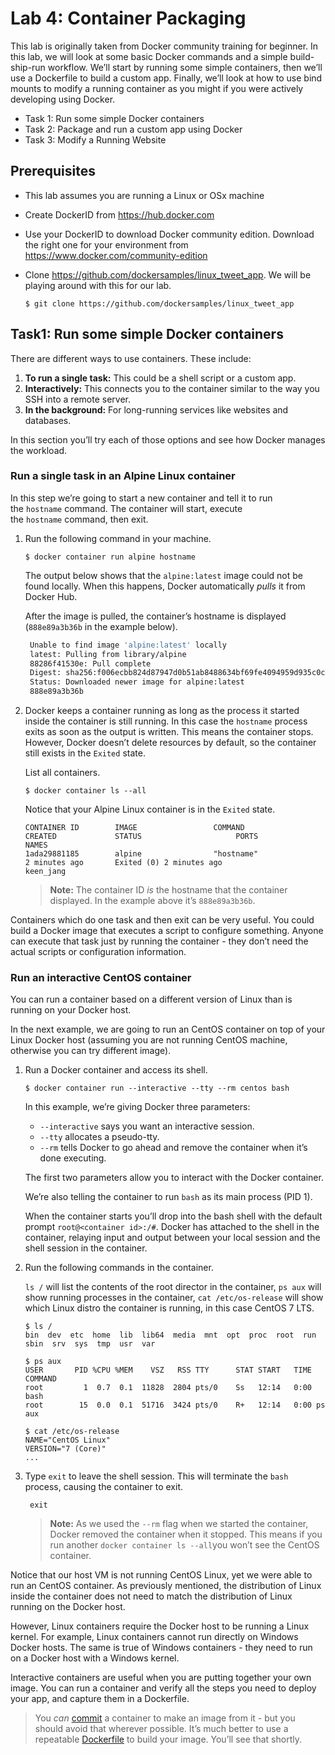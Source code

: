 # Lab 4: Container Packaging

This lab is originally taken from Docker community training for beginner. In this lab, we will look at some basic Docker commands and a simple build-ship-run workflow. We’ll start by running some simple containers, then we’ll use a Dockerfile to build a custom app. Finally, we’ll look at how to use bind mounts to modify a running container as you might if you were actively developing using Docker.

* Task 1: Run some simple Docker containers
* Task 2: Package and run a custom app using Docker
* Task 3: Modify a Running Website



## Prerequisites

* This lab assumes you are running a Linux or OSx machine

* Create DockerID from https://hub.docker.com

* Use your DockerID to download Docker community edition. Download the right one for your environment from https://www.docker.com/community-edition

* Clone https://github.com/dockersamples/linux_tweet_app. We will be playing around with this for our lab.

  ```
  $ git clone https://github.com/dockersamples/linux_tweet_app
  ```

  

## Task1: Run some simple Docker containers

There are different ways to use containers. These include:

1. **To run a single task:** This could be a shell script or a custom app.
2. **Interactively:** This connects you to the container similar to the way you SSH into a remote server.
3. **In the background:** For long-running services like websites and databases.

In this section you’ll try each of those options and see how Docker manages the workload.



### Run a single task in an Alpine Linux container

In this step we’re going to start a new container and tell it to run the `hostname` command. The container will start, execute the `hostname` command, then exit.

1. Run the following command in your machine.

   ```
   $ docker container run alpine hostname
   ```

   The output below shows that the `alpine:latest` image could not be found locally. When this happens, Docker automatically *pulls* it from Docker Hub.

   After the image is pulled, the container’s hostname is displayed (`888e89a3b36b` in the example below).

   ```sh
    Unable to find image 'alpine:latest' locally
    latest: Pulling from library/alpine
    88286f41530e: Pull complete
    Digest: sha256:f006ecbb824d87947d0b51ab8488634bf69fe4094959d935c0c103f4820a417d
    Status: Downloaded newer image for alpine:latest
    888e89a3b36b
   ```

2. Docker keeps a container running as long as the process it started inside the container is still running. In this case the `hostname` process exits as soon as the output is written. This means the container stops. However, Docker doesn’t delete resources by default, so the container still exists in the `Exited` state.

   List all containers.

   ```
   $ docker container ls --all
   ```

   Notice that your Alpine Linux container is in the `Exited` state.

   ```
   CONTAINER ID        IMAGE                 COMMAND                  CREATED             STATUS                     PORTS               NAMES
   1ada29881185        alpine                "hostname"               2 minutes ago       Exited (0) 2 minutes ago                       keen_jang
   ```

   > **Note:** The container ID *is* the hostname that the container displayed. In the example above it’s `888e89a3b36b`.

Containers which do one task and then exit can be very useful. You could build a Docker image that executes a script to configure something. Anyone can execute that task just by running the container - they don’t need the actual scripts or configuration information.



### Run an interactive CentOS container

You can run a container based on a different version of Linux than is running on your Docker host.

In the next example, we are going to run an CentOS container on top of your Linux Docker host (assuming you are not running CentOS machine, otherwise you can try different image).

1. Run a Docker container and access its shell.

   ```
   $ docker container run --interactive --tty --rm centos bash
   ```

   In this example, we’re giving Docker three parameters:

   - `--interactive` says you want an interactive session.
   - `--tty` allocates a pseudo-tty.
   - `--rm` tells Docker to go ahead and remove the container when it’s done executing.

   The first two parameters allow you to interact with the Docker container.

   We’re also telling the container to run `bash` as its main process (PID 1).

   When the container starts you’ll drop into the bash shell with the default prompt `root@<container id>:/#`. Docker has attached to the shell in the container, relaying input and output between your local session and the shell session in the container.

2. Run the following commands in the container.

   `ls /` will list the contents of the root director in the container, `ps aux` will show running processes in the container, `cat /etc/os-release` will show which Linux distro the container is running, in this case CentOS 7 LTS.

   ```
   $ ls /
   bin  dev  etc  home  lib  lib64  media  mnt  opt  proc  root  run  sbin  srv  sys  tmp  usr  var
   ```

   ```
   $ ps aux
   USER       PID %CPU %MEM    VSZ   RSS TTY      STAT START   TIME COMMAND
   root         1  0.7  0.1  11828  2804 pts/0    Ss   12:14   0:00 bash
   root        15  0.0  0.1  51716  3424 pts/0    R+   12:14   0:00 ps aux
   ```

   ```
   $ cat /etc/os-release
   NAME="CentOS Linux"
   VERSION="7 (Core)"
   ...
   ```

3. Type `exit` to leave the shell session. This will terminate the `bash` process, causing the container to exit.

   ```
    exit
   ```

   > **Note:** As we used the `--rm` flag when we started the container, Docker removed the container when it stopped. This means if you run another `docker container ls --all`you won’t see the CentOS container.

Notice that our host VM is not running CentOS Linux, yet we were able to run an CentOS container. As previously mentioned, the distribution of Linux inside the container does not need to match the distribution of Linux running on the Docker host.

However, Linux containers require the Docker host to be running a Linux kernel. For example, Linux containers cannot run directly on Windows Docker hosts. The same is true of Windows containers - they need to run on a Docker host with a Windows kernel.

Interactive containers are useful when you are putting together your own image. You can run a container and verify all the steps you need to deploy your app, and capture them in a Dockerfile.

> You *can* [commit](https://docs.docker.com/engine/reference/commandline/commit/) a container to make an image from it - but you should avoid that wherever possible. It’s much better to use a repeatable [Dockerfile](https://docs.docker.com/engine/reference/builder/) to build your image. You’ll see that shortly.

